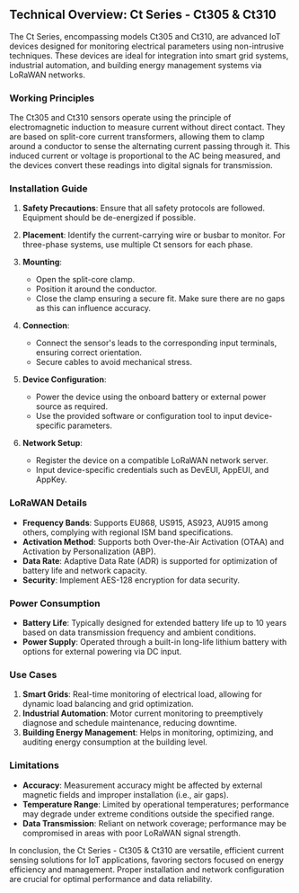 ## Technical Overview: Ct Series - Ct305 & Ct310

The Ct Series, encompassing models Ct305 and Ct310, are advanced IoT devices designed for monitoring electrical parameters using non-intrusive techniques. These devices are ideal for integration into smart grid systems, industrial automation, and building energy management systems via LoRaWAN networks.

### Working Principles

The Ct305 and Ct310 sensors operate using the principle of electromagnetic induction to measure current without direct contact. They are based on split-core current transformers, allowing them to clamp around a conductor to sense the alternating current passing through it. This induced current or voltage is proportional to the AC being measured, and the devices convert these readings into digital signals for transmission.

### Installation Guide

1. **Safety Precautions**: Ensure that all safety protocols are followed. Equipment should be de-energized if possible.

2. **Placement**: Identify the current-carrying wire or busbar to monitor. For three-phase systems, use multiple Ct sensors for each phase.

3. **Mounting**:
    - Open the split-core clamp.
    - Position it around the conductor.
    - Close the clamp ensuring a secure fit. Make sure there are no gaps as this can influence accuracy.

4. **Connection**:
    - Connect the sensor's leads to the corresponding input terminals, ensuring correct orientation.
    - Secure cables to avoid mechanical stress.

5. **Device Configuration**:
    - Power the device using the onboard battery or external power source as required.
    - Use the provided software or configuration tool to input device-specific parameters.

6. **Network Setup**:
    - Register the device on a compatible LoRaWAN network server.
    - Input device-specific credentials such as DevEUI, AppEUI, and AppKey.

### LoRaWAN Details

- **Frequency Bands**: Supports EU868, US915, AS923, AU915 among others, complying with regional ISM band specifications.
- **Activation Method**: Supports both Over-the-Air Activation (OTAA) and Activation by Personalization (ABP).
- **Data Rate**: Adaptive Data Rate (ADR) is supported for optimization of battery life and network capacity.
- **Security**: Implement AES-128 encryption for data security.

### Power Consumption

- **Battery Life**: Typically designed for extended battery life up to 10 years based on data transmission frequency and ambient conditions.
- **Power Supply**: Operated through a built-in long-life lithium battery with options for external powering via DC input.

### Use Cases

1. **Smart Grids**: Real-time monitoring of electrical load, allowing for dynamic load balancing and grid optimization.
2. **Industrial Automation**: Motor current monitoring to preemptively diagnose and schedule maintenance, reducing downtime.
3. **Building Energy Management**: Helps in monitoring, optimizing, and auditing energy consumption at the building level.

### Limitations

- **Accuracy**: Measurement accuracy might be affected by external magnetic fields and improper installation (i.e., air gaps).
- **Temperature Range**: Limited by operational temperatures; performance may degrade under extreme conditions outside the specified range.
- **Data Transmission**: Reliant on network coverage; performance may be compromised in areas with poor LoRaWAN signal strength.

In conclusion, the Ct Series - Ct305 & Ct310 are versatile, efficient current sensing solutions for IoT applications, favoring sectors focused on energy efficiency and management. Proper installation and network configuration are crucial for optimal performance and data reliability.